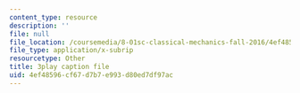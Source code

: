 ```yaml
---
content_type: resource
description: ''
file: null
file_location: /coursemedia/8-01sc-classical-mechanics-fall-2016/4ef48596cf67d7b7e993d80ed7df97ac_l_NW5pPXhg4.srt
file_type: application/x-subrip
resourcetype: Other
title: 3play caption file
uid: 4ef48596-cf67-d7b7-e993-d80ed7df97ac
---
```


